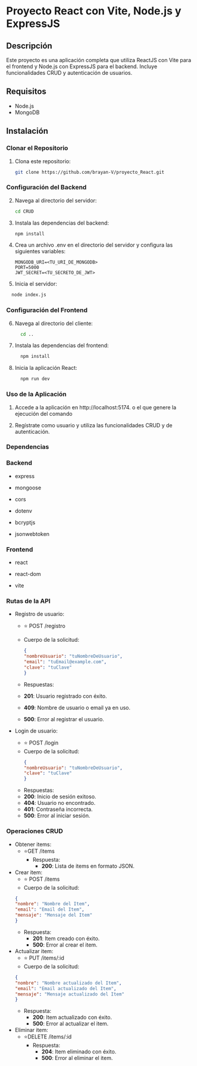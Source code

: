 # Proyecto React con Vite, Node.js y ExpressJS

## Descripción
Este proyecto es una aplicación completa que utiliza ReactJS con Vite para el frontend y Node.js con ExpressJS para el backend. Incluye funcionalidades CRUD y autenticación de usuarios.

## Requisitos
- Node.js
- MongoDB

## Instalación

### Clonar el Repositorio
1. Clona este repositorio:
   ```bash
   git clone https://github.com/brayan-V/proyecto_React.git
   ```
### Configuración del Backend
2. Navega al directorio del servidor:
   ```bash
   cd CRUD
   ```   
3. Instala las dependencias del backend:
   ```bash
   npm install
   ```   
4. Crea un archivo .env en el directorio del servidor y configura las siguientes variables:
   ```plaintext
   MONGODB_URI=<TU_URI_DE_MONGODB>
   PORT=5000
   JWT_SECRET=<TU_SECRETO_DE_JWT>
   ```   
 5. Inicia el servidor:
 ```bash
   node index.js
 ```
### Configuración del Frontend
6. Navega al directorio del cliente:
   ```bash
     cd ..
   ```
7. Instala las dependencias del frontend:
   ```bash
     npm install
   ``` 
8. Inicia la aplicación React:
   ```bash
     npm run dev
   ```
### Uso de la Aplicación
1. Accede a la aplicación en http://localhost:5174. o el que genere la ejecución del comando

2. Regístrate como usuario y utiliza las funcionalidades CRUD y de autenticación.

### Dependencias
### Backend
- express

- mongoose

- cors

- dotenv

- bcryptjs

- jsonwebtoken

### Frontend
- react

- react-dom

- vite

### Rutas de la API
- Registro de usuario:
  - ⭐ POST /registro
  - Cuerpo de la solicitud:
    ```Json
    {
    "nombreUsuario": "tuNombreDeUsuario",
    "email": "tuEmail@example.com",
    "clave": "tuClave"
    }
    ```
    
  - Respuestas:
  - **201**: Usuario registrado con éxito.
  - **409**: Nombre de usuario o email ya en uso.
  - **500**: Error al registrar el usuario.
    
- Login de usuario:
  - ⭐ POST /login
  - Cuerpo de la solicitud:
    ```Json
    {
    "nombreUsuario": "tuNombreDeUsuario",
    "clave": "tuClave"
    }
    ```
  - Respuestas:
  - **200**: Inicio de sesión exitoso.
  - **404**: Usuario no encontrado.
  - **401**: Contraseña incorrecta.
  - **500**: Error al iniciar sesión.
### Operaciones CRUD
- Obtener items:
    - ⭐GET /items
      - Respuesta:
        - **200**: Lista de items en formato JSON.
- Crear item:
  -  ⭐ POST /items
    - Cuerpo de la solicitud:
    ```Json
    {
    "nombre": "Nombre del Item",
    "email": "Email del Item",
    "mensaje": "Mensaje del Item"
    }
    ``` 
    - Respuesta:
      - **201**: Item creado con éxito.
      - **500**: Error al crear el item.
- Actualizar item:
  -  ⭐ PUT /items/:id
    - Cuerpo de la solicitud:
    ```Json
    {
    "nombre": "Nombre actualizado del Item",
    "email": "Email actualizado del Item",
    "mensaje": "Mensaje actualizado del Item"
    }
    ``` 
    - Respuesta:
      - **200**: Item actualizado con éxito.
      - **500**: Error al actualizar el item.
- Eliminar item:
    - ⭐DELETE /items/:id
      - Respuesta:
        - **204**: Item eliminado con éxito.
        - **500**: Error al eliminar el item.
